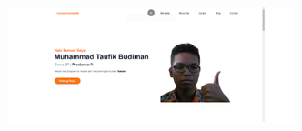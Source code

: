 <p align="center" style="background-color: #fff"><a href="http://postbox.free.nf/"><img src="dist/img/gallery/image.png" width="400" alt="Laravel Logo"></a></p>
